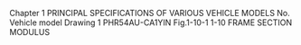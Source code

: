 Chapter 1
PRINCIPAL SPECIFICATIONS OF VARIOUS VEHICLE MODELS 
No. Vehicle model Drawing
1 PHR54AU-CA1YIN Fig.1-10-1
1-10 FRAME SECTION MODULUS